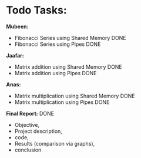# Todo Tasks:

**Mubeen:**

- Fibonacci Series using Shared Memory DONE
- Fibonacci Series using Pipes DONE

**Jaafar:**

- Matrix addition using Shared Memory DONE
- Matrix addition using Pipes DONE

**Anas:**

- Matrix multiplication using Shared Memory DONE
- Matrix multiplication using Pipes DONE

**Final Report:** DONE

- Objective, 
- Project description, 
- code, 
- Results (comparison via graphs), 
- conclusion
